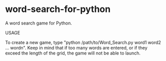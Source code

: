 # word-search-for-python
A word search game for Python.

USAGE

To create a new game, type "python /path/to/Word_Search.py word1 word2 ... wordn". Keep in mind that if too many words are entered, or if they exceed the length of the grid, the game will not be able to launch.
